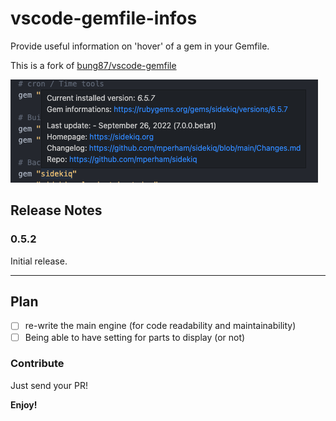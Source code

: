 # vscode-gemfile-infos

Provide useful information on 'hover' of a gem in your Gemfile.

This is a fork of [bung87/vscode-gemfile](https://github.com/bung87/vscode-gemfile)

![preview](https://github.com/ngouy/vscode-gemfile-infos/blob/main/preview.jpg)

## Release Notes


### 0.5.2

Initial release.

-----------------------------------------------------------------------------------------------------------

## Plan
- [ ] re-write the main engine (for code readability and maintainability)
- [ ] Being able to have setting for parts to display (or not)

### Contribute

Just send your PR!

**Enjoy!**